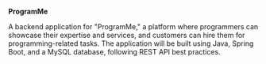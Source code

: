 **ProgramMe**

A backend application for "ProgramMe," a platform where 
programmers can showcase their expertise and services, and 
customers can hire them for programming-related tasks. 
The application will be built using Java, Spring Boot, 
and a MySQL database, following REST API best practices.
